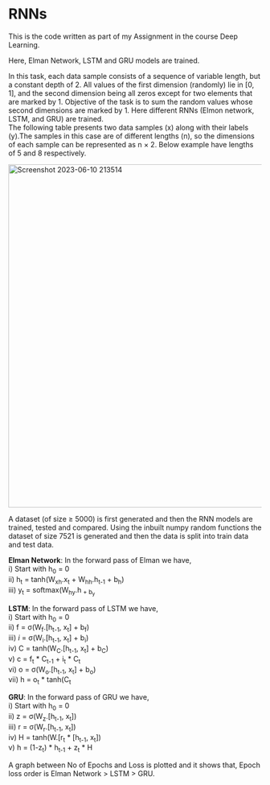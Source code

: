 # RNNs
This is the code written as part of my Assignment in the course Deep Learning.

Here, Elman Network, LSTM and GRU models are trained.

In this task, each data sample consists of a sequence of variable length, but a constant depth of 2. All values of the first dimension (randomly) lie in [0, 1], and the second dimension being all zeros except for two elements that are marked by 1. Objective of the task is to sum the random values whose second dimensions are marked by 1. Here different RNNs (Elmon network, LSTM, and GRU) are trained.<br>
The following table presents two data samples (x) along with their labels (y).The samples in this case are of different lengths (n), so the dimensions of each sample can be represented as
n × 2. Below example have lengths of 5 and 8 respectively.

<img width="682" alt="Screenshot 2023-06-10 213514" src="https://github.com/JBA-12/RNNs/assets/102513876/852ca8d8-7ec7-43fe-abc0-534bf0073f9d">

A dataset (of size ≥ 5000) is first generated and then the RNN models are trained, tested and compared.
Using the inbuilt numpy random functions the dataset of size 7521 is generated and then the data is split into train data and test data.

<strong>Elman Network</strong>: In the forward pass of Elman we have,<br>
         i) Start with h<sub>0</sub> = 0<br>
         ii) h<sub>t</sub> = tanh(W<sub>xh</sub>.x<sub>t</sub> + W<sub>hh</sub>.h<sub>t-1</sub> + b<sub>h</sub>)<br>
         iii) y<sub>t</sub> = softmax(W<sub>hy</sub>.h<sub> + b<sub>y</sub><br>
         
 <strong>LSTM</strong>: In the forward pass of LSTM we have,<br>
         i) Start with h<sub>0</sub> = 0<br>
         ii) f = σ(W<sub>f</sub>.[h<sub>t-1</sub>, x<sub>t</sub>] + b<sub>f</sub>)<br>
         iii) *i* = σ(W<sub>i</sub>.[h<sub>t-1</sub>, x<sub>t</sub>] + b<sub>i</sub>)<br>
         iv) C = tanh(W<sub>C</sub>.[h<sub>t-1</sub>, x<sub>t</sub>] + b<sub>C</sub>)<br>
         v) c = f<sub>t</sub> * C<sub>t-1</sub> + i<sub>t</sub> * C<sub>t</sub> <br>
         vi) o = σ(W<sub>o</sub>.[h<sub>t-1</sub>, x<sub>t</sub>] + b<sub>o</sub>)<br> 
         vii) h = o<sub>t</sub> * tanh(C<sub>t</sub> <br>

 <strong>GRU</strong>: In the forward pass of GRU we have,<br>
         i) Start with h<sub>0</sub> = 0<br>
         ii) z = σ(W<sub>z</sub>.[h<sub>t-1</sub>, x<sub>t</sub>])<br>
         iii) r = σ(W<sub>r</sub>.[h<sub>t-1</sub>, x<sub>t</sub>])<br>
         iv) H = tanh(W.[r<sub>t</sub> * [h<sub>t-1</sub>, x<sub>t</sub>])<br>
         v) h = (1-z<sub>t</sub>) * h<sub>t-1</sub> + z<sub>t</sub> * H<br>
         
         
  A graph between No of Epochs and Loss is plotted and it shows that, Epoch loss order is Elman Network > LSTM > GRU.
